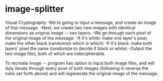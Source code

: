 image-splitter
==============

Visual Cryptography
-We're going to input a message, and create an image of that message.
-Next, we create two new images with identical dimensions as original image -- two layers.
	-We go through each pixel of the original image of the message:
		-If it's white: make one layer's pixel, make the other black (randomize which is which) 
		-If it's black: make both layers' pixel the same (randomize to decide if black or white)
-Output the two image files, both of which are indecipherable.

To recreate image -- program has option to input both image files, and will duly iterate through every pixel of both images (following in reverse the rules set forth above) and will regenerate the original image of the message.
